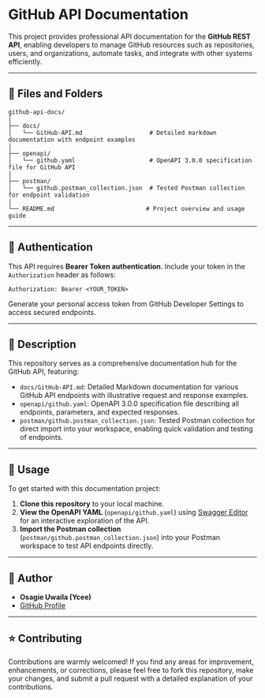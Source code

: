 # GitHub API Documentation

This project provides professional API documentation for the **GitHub REST API**, enabling developers to manage GitHub resources such as repositories, users, and organizations, automate tasks, and integrate with other systems efficiently.

---

## 📁 Files and Folders

```
github-api-docs/
│
├── docs/
│   └── GitHub-API.md                   # Detailed markdown documentation with endpoint examples
│
├── openapi/
│   └── github.yaml                     # OpenAPI 3.0.0 specification file for GitHub API
│
├── postman/
│   └── github.postman_collection.json  # Tested Postman collection for endpoint validation
│
└── README.md                          # Project overview and usage guide
```

---

## 🔑 Authentication

This API requires **Bearer Token authentication**. Include your token in the `Authorization` header as follows:

```
Authorization: Bearer <YOUR_TOKEN>
```

Generate your personal access token from GitHub Developer Settings to access secured endpoints.

---

## 📝 Description

This repository serves as a comprehensive documentation hub for the GitHub API, featuring:

* `docs/GitHub-API.md`: Detailed Markdown documentation for various GitHub API endpoints with illustrative request and response examples.
* `openapi/github.yaml`: OpenAPI 3.0.0 specification file describing all endpoints, parameters, and expected responses.
* `postman/github.postman_collection.json`: Tested Postman collection for direct import into your workspace, enabling quick validation and testing of endpoints.

---

## 🚀 Usage

To get started with this documentation project:

1. **Clone this repository** to your local machine.
2. **View the OpenAPI YAML** (`openapi/github.yaml`) using [Swagger Editor](https://editor.swagger.io/) for an interactive exploration of the API.
3. **Import the Postman collection** (`postman/github.postman_collection.json`) into your Postman workspace to test API endpoints directly.

---

## 👤 Author

* **Osagie Uwaila (Ycee)**
* [GitHub Profile](https://github.com/ycee002)

---

## ⭐ Contributing

Contributions are warmly welcomed! If you find any areas for improvement, enhancements, or corrections, please feel free to fork this repository, make your changes, and submit a pull request with a detailed explanation of your contributions.
